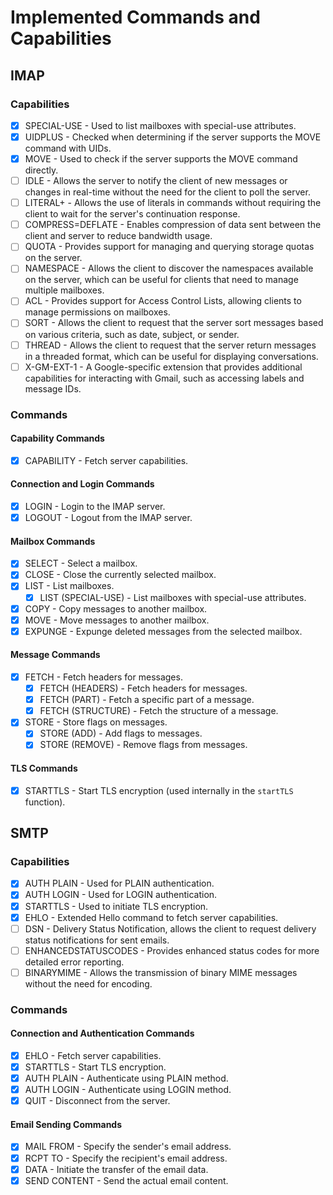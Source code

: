 # Implemented Commands and Capabilities

## IMAP

### Capabilities

- [x] SPECIAL-USE - Used to list mailboxes with special-use attributes.
- [x] UIDPLUS - Checked when determining if the server supports the MOVE command with UIDs.
- [x] MOVE - Used to check if the server supports the MOVE command directly.
- [ ] IDLE - Allows the server to notify the client of new messages or changes in real-time without the need for the client to poll the server.
- [ ] LITERAL+ - Allows the use of literals in commands without requiring the client to wait for the server's continuation response.
- [ ] COMPRESS=DEFLATE - Enables compression of data sent between the client and server to reduce bandwidth usage.
- [ ] QUOTA - Provides support for managing and querying storage quotas on the server.
- [ ] NAMESPACE - Allows the client to discover the namespaces available on the server, which can be useful for clients that need to manage multiple mailboxes.
- [ ] ACL - Provides support for Access Control Lists, allowing clients to manage permissions on mailboxes.
- [ ] SORT - Allows the client to request that the server sort messages based on various criteria, such as date, subject, or sender.
- [ ] THREAD - Allows the client to request that the server return messages in a threaded format, which can be useful for displaying conversations.
- [ ] X-GM-EXT-1 - A Google-specific extension that provides additional capabilities for interacting with Gmail, such as accessing labels and message IDs.

### Commands

#### Capability Commands

- [x] CAPABILITY - Fetch server capabilities.

#### Connection and Login Commands

- [x] LOGIN - Login to the IMAP server.
- [x] LOGOUT - Logout from the IMAP server.

#### Mailbox Commands

- [x] SELECT - Select a mailbox.
- [x] CLOSE - Close the currently selected mailbox.
- [x] LIST - List mailboxes.
  - [x] LIST (SPECIAL-USE) - List mailboxes with special-use attributes.
- [x] COPY - Copy messages to another mailbox.
- [x] MOVE - Move messages to another mailbox.
- [x] EXPUNGE - Expunge deleted messages from the selected mailbox.

#### Message Commands

- [x] FETCH - Fetch headers for messages.
  - [x] FETCH (HEADERS) - Fetch headers for messages.
  - [x] FETCH (PART) - Fetch a specific part of a message.
  - [x] FETCH (STRUCTURE) - Fetch the structure of a message.
- [x] STORE - Store flags on messages.
  - [x] STORE (ADD) - Add flags to messages.
  - [x] STORE (REMOVE) - Remove flags from messages.

#### TLS Commands

- [x] STARTTLS - Start TLS encryption (used internally in the `startTLS` function).

## SMTP

### Capabilities

- [x] AUTH PLAIN - Used for PLAIN authentication.
- [x] AUTH LOGIN - Used for LOGIN authentication.
- [x] STARTTLS - Used to initiate TLS encryption.
- [x] EHLO - Extended Hello command to fetch server capabilities.
- [ ] DSN - Delivery Status Notification, allows the client to request delivery status notifications for sent emails.
- [ ] ENHANCEDSTATUSCODES - Provides enhanced status codes for more detailed error reporting.
- [ ] BINARYMIME - Allows the transmission of binary MIME messages without the need for encoding.

### Commands

#### Connection and Authentication Commands

- [x] EHLO - Fetch server capabilities.
- [x] STARTTLS - Start TLS encryption.
- [x] AUTH PLAIN - Authenticate using PLAIN method.
- [x] AUTH LOGIN - Authenticate using LOGIN method.
- [x] QUIT - Disconnect from the server.

#### Email Sending Commands

- [x] MAIL FROM - Specify the sender's email address.
- [x] RCPT TO - Specify the recipient's email address.
- [x] DATA - Initiate the transfer of the email data.
- [x] SEND CONTENT - Send the actual email content.
